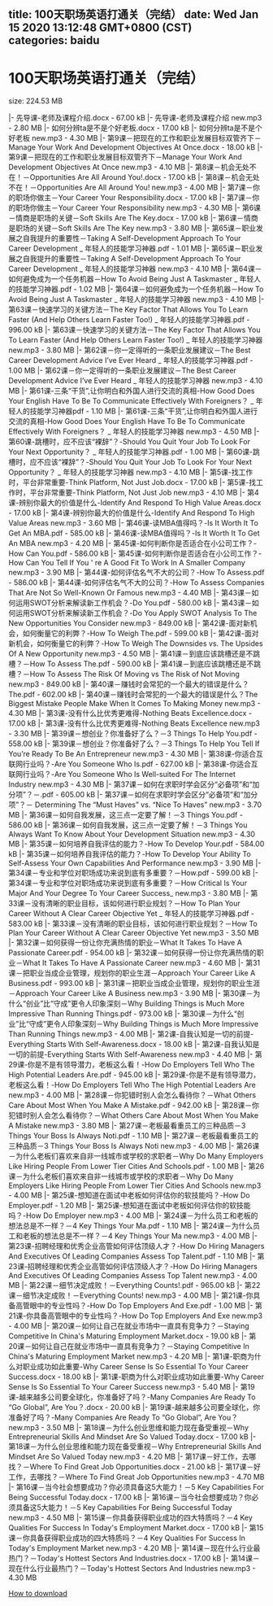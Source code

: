 
title: 100天职场英语打通关（完结）
date: Wed Jan 15 2020 13:12:48 GMT+0800 (CST)    
categories: baidu
---

# 100天职场英语打通关（完结）
size: 224.53 MB
 
 
|- 先导课-老师及课程介绍.docx - 67.00 kB
|- 先导课-老师及课程介绍 new.mp3 - 2.80 MB
|- 如何分辨ta是不是个好老板.docx - 17.00 kB
|- 如何分辨ta是不是个好老板 new.mp3 - 4.30 MB
|- 第9课－把现在的工作和职业发展目标双管齐下－Manage Your Work And Development Objectives At Once.docx - 18.00 kB
|- 第9课－把现在的工作和职业发展目标双管齐下－Manage Your Work And Development Objectives At Once new.mp3 - 4.10 MB
|- 第8课－机会无处不在！－Opportunities Are All Around You!.docx - 17.00 kB
|- 第8课－机会无处不在！－Opportunities Are All Around You! new.mp3 - 4.00 MB
|- 第7课－你的职场你做主－Your Career Your Responsibility.docx - 17.00 kB
|- 第7课－你的职场你做主－Your Career Your Responsibility new.mp3 - 4.30 MB
|- 第6课－情商是职场的关键－Soft Skills Are The Key.docx - 17.00 kB
|- 第6课－情商是职场的关键－Soft Skills Are The Key new.mp3 - 3.80 MB
|- 第65课－职业发展之自我提升的重要性－Taking A Self-Development Approach To Your Career Development _ 年轻人的技能学习神器.pdf - 1.01 MB
|- 第65课－职业发展之自我提升的重要性－Taking A Self-Development Approach To Your Career Development _ 年轻人的技能学习神器 new.mp3 - 4.10 MB
|- 第64课－如何避免成为一个任务机器－How To Avoid Being Just A Taskmaster _ 年轻人的技能学习神器.pdf - 1.02 MB
|- 第64课－如何避免成为一个任务机器－How To Avoid Being Just A Taskmaster _ 年轻人的技能学习神器 new.mp3 - 4.10 MB
|- 第63课－快速学习的关键方法－The Key Factor That Allows You To Learn Faster (And Help Others Learn Faster Too!) _ 年轻人的技能学习神器.pdf - 996.00 kB
|- 第63课－快速学习的关键方法－The Key Factor That Allows You To Learn Faster (And Help Others Learn Faster Too!) _ 年轻人的技能学习神器 new.mp3 - 3.80 MB
|- 第62课－你一定得听的一条职业发展建议－The Best Career Development Advice I’ve Ever Heard _ 年轻人的技能学习神器.pdf - 1.00 MB
|- 第62课－你一定得听的一条职业发展建议－The Best Career Development Advice I’ve Ever Heard _ 年轻人的技能学习神器 new.mp3 - 4.10 MB
|- 第61课-三条“干货”,让你明白和外国人进行交流的真相-How Good Does Your English Have To Be To Communicate Effectively With Foreigners？ _ 年轻人的技能学习神器pdf - 1.10 MB
|- 第61课-三条“干货”,让你明白和外国人进行交流的真相-How Good Does Your English Have To Be To Communicate Effectively With Foreigners？ _ 年轻人的技能学习神器 new.mp3 - 4.50 MB
|- 第60课-跳槽时，应不应该“裸辞”？-Should You Quit Your Job To Look For Your Next Opportunity？ _ 年轻人的技能学习神器.pdf - 1.00 MB
|- 第60课-跳槽时，应不应该“裸辞”？-Should You Quit Your Job To Look For Your Next Opportunity？ _ 年轻人的技能学习神器 new.mp3 - 4.10 MB
|- 第5课-找工作时，平台非常重要-Think Platform, Not Just Job.docx - 17.00 kB
|- 第5课-找工作时，平台非常重要-Think Platform, Not Just Job new.mp3 - 4.10 MB
|- 第4课-辨别你最大的价值是什么-Identify And Respond To High Value Areas.docx - 17.00 kB
|- 第4课-辨别你最大的价值是什么-Identify And Respond To High Value Areas new.mp3 - 3.60 MB
|- 第46课-读MBA值得吗？-Is It Worth It To Get An MBA.pdf - 585.00 kB
|- 第46课-读MBA值得吗？-Is It Worth It To Get An MBA new.mp3 - 4.20 MB
|- 第45课-如何判断你是否适合在小公司工作？-How Can You.pdf - 586.00 kB
|- 第45课-如何判断你是否适合在小公司工作？-How Can You Tell If You ' re A Good Fit To Work In A Smaller Company new.mp3 - 3.90 MB
|- 第44课-如何评估名气不大的公司？-How To Assess.pdf - 586.00 kB
|- 第44课-如何评估名气不大的公司？-How To Assess Companies That Are Not So Well-Known Or Famous new.mp3 - 4.40 MB
|- 第43课－如何运用SWOT分析来解读新工作机会？-Do You.pdf - 580.00 kB
|- 第43课－如何运用SWOT分析来解读新工作机会？-Do You Apply SWOT Analysis To The New Opportunities You Consider new.mp3 - 849.00 kB
|- 第42课-面对新机会，如何衡量它的利弊？-How To Weigh The.pdf - 599.00 kB
|- 第42课-面对新机会，如何衡量它的利弊？-How To Weigh The Downsides vs. The Upsides Of A New Opportunity new.mp3 - 4.50 MB
|- 第41课－到底应该跳槽还是不跳槽？－How To Assess The.pdf - 590.00 kB
|- 第41课－到底应该跳槽还是不跳槽？－How To Assess The Risk Of Moving vs The Risk of Not Moving new.mp3 - 849.00 kB
|- 第40课－赚钱时会常犯的一个最大的错误是什么？The.pdf - 602.00 kB
|- 第40课－赚钱时会常犯的一个最大的错误是什么？The Biggest Mistake People Make When It Comes To Making Money new.mp3 - 4.30 MB
|- 第3课-没有什么比优秀更难得-Nothing Beats Excellence.docx - 17.00 kB
|- 第3课-没有什么比优秀更难得-Nothing Beats Excellence new.mp3 - 3.30 MB
|- 第39课－想创业？你准备好了么？－3 Things To Help You.pdf - 558.00 kB
|- 第39课－想创业？你准备好了么？－3 Things To Help You Tell If You’re Ready To Be An Entrepreneur new.mp3 - 4.30 MB
|- 第38课-你适合互联网行业吗？-Are You Someone Who Is.pdf - 627.00 kB
|- 第38课-你适合互联网行业吗？-Are You Someone Who Is Well-suited For The Internet Industry new.mp3 - 4.30 MB
|- 第37课－如何在求职时学会区分“必备项”和“加分项”？－.pdf - 605.00 kB
|- 第37课－如何在求职时学会区分“必备项”和“加分项”？－ Determining The “Must Haves” vs. “Nice To Haves” new.mp3 - 3.70 MB
|- 第36课－如何自我发展，这三点一定要了解！－3 Things You.pdf - 586.00 kB
|- 第36课－如何自我发展，这三点一定要了解！－3 Things You Always Want To Know About Your Development Situation new.mp3 - 4.30 MB
|- 第35课－如何培养自我评估的能力？-How To Develop Your.pdf - 584.00 kB
|- 第35课－如何培养自我评估的能力？-How To Develop Your Ability To Self-Assess Your Own Capabilities And Performance new.mp3 - 3.90 MB
|- 第34课－专业和学位对职场成功来说到底有多重要？－How.pdf - 599.00 kB
|- 第34课－专业和学位对职场成功来说到底有多重要？－How Critical Is Your Major And Your Degree To Your Career Success_ new.mp3 - 3.80 MB
|- 第33课－没有清晰的职业目标，该如何进行职业规划？－How To Plan Your Career Without A Clear Career Objective Yet _ 年轻人的技能学习神器.pdf - 583.00 kB
|- 第33课－没有清晰的职业目标，该如何进行职业规划？－How To Plan Your Career Without A Clear Career Objective Yet new.mp3 - 3.50 MB
|- 第32课－如何获得一份让你充满热情的职业－What It Takes To Have A Passionate Career.pdf - 954.00 kB
|- 第32课－如何获得一份让你充满热情的职业－What It Takes To Have A Passionate Career new.mp3 - 4.60 MB
|- 第31课－把职业当成企业管理，规划你的职业生涯－Approach Your Career Like A Business.pdf - 993.00 kB
|- 第31课－把职业当成企业管理，规划你的职业生涯－Approach Your Career Like A Business new.mp3 - 3.90 MB
|- 第30课－为什么“创业”比“守成”更令人印象深刻－Why Building Things is Much More Impressive Than Running Things.pdf - 973.00 kB
|- 第30课－为什么“创业”比“守成”更令人印象深刻－Why Building Things is Much More Impressive Than Running Things new.mp3 - 4.00 MB
|- 第2课-自我认知是一切的前提-Everything Starts With Self-Awareness.docx - 18.00 kB
|- 第2课-自我认知是一切的前提-Everything Starts With Self-Awareness new.mp3 - 4.40 MB
|- 第29课-你是不是有领导潜力，老板这么看！-How Do Employers Tell Who The High Potential Leaders Are.pdf - 945.00 kB
|- 第29课-你是不是有领导潜力，老板这么看！-How Do Employers Tell Who The High Potential Leaders Are new.mp3 - 4.00 MB
|- 第28课－你犯错时别人会怎么看待你？－What Others Care About Most When You Make A Mistake.pdf - 942.00 kB
|- 第28课－你犯错时别人会怎么看待你？－What Others Care About Most When You Make A Mistake new.mp3 - 3.80 MB
|- 第27课－老板最看重员工的三种品质－3 Things Your Boss Is Always Noti.pdf - 1.10 MB
|- 第27课－老板最看重员工的三种品质－3 Things Your Boss Is Always Noti new.mp3 - 4.00 MB
|- 第26课－为什么老板们喜欢来自非一线城市或学校的求职者－Why Do Many Employers Like Hiring People From Lower Tier Cities And Schools.pdf - 1.00 MB
|- 第26课－为什么老板们喜欢来自非一线城市或学校的求职者－Why Do Many Employers Like Hiring People From Lower Tier Cities And Schools new.mp3 - 4.00 MB
|- 第25课-想知道在面试中老板如何评估你的软技能吗？-How Do Employer.pdf - 1.20 MB
|- 第25课-想知道在面试中老板如何评估你的软技能吗？-How Do Employer new.mp3 - 4.00 MB
|- 第24课－为什么员工和老板的想法总是不一样？－4 Key Things Your Ma.pdf - 1.10 MB
|- 第24课－为什么员工和老板的想法总是不一样？－4 Key Things Your Ma new.mp3 - 4.00 MB
|- 第23课-招聘经理和优秀企业高管如何评估顶级人才？-How Do Hiring Managers And Executives Of Leading Companies Assess Top Talent.pdf - 1.10 MB
|- 第23课-招聘经理和优秀企业高管如何评估顶级人才？-How Do Hiring Managers And Executives Of Leading Companies Assess Top Talent new.mp3 - 4.00 MB
|- 第22课－细节决定成败！－Everything Counts!.pdf - 965.00 kB
|- 第22课－细节决定成败！－Everything Counts! new.mp3 - 4.00 MB
|- 第21课-你具备高管眼中的专业性吗？-How Do Top Employers And Exe.pdf - 1.00 MB
|- 第21课-你具备高管眼中的专业性吗？-How Do Top Employers And Exe new.mp3 - 4.00 MB
|- 第20课－如何让自己在就业市场中一直具有竞争力？－Staying Competitive In China's Maturing Employment Market.docx - 19.00 kB
|- 第20课－如何让自己在就业市场中一直具有竞争力？－Staying Competitive In China's Maturing Employment Market new.mp3 - 4.20 MB
|- 第1课-职商为什么对职业成功如此重要-Why Career Sense Is So Essential To Your Career Success.docx - 18.00 kB
|- 第1课-职商为什么对职业成功如此重要-Why Career Sense Is So Essential To Your Career Success new.mp3 - 5.40 MB
|- 第19课-越来越多公司要全球化，你准备好了吗？-Many Companies Are Ready To “Go Global”, Are You？.docx - 20.00 kB
|- 第19课-越来越多公司要全球化，你准备好了吗？-Many Companies Are Ready To “Go Global”, Are You？ new.mp3 - 3.50 MB
|- 第18课－为什么创业思维和能力现在备受重视－Why Entrepreneurial Skills And Mindset Are So Valued Today.docx - 17.00 kB
|- 第18课－为什么创业思维和能力现在备受重视－Why Entrepreneurial Skills And Mindset Are So Valued Today new.mp3 - 4.20 MB
|- 第17课－好工作，去哪找？－Where To Find Great Job Opportunities.docx - 21.00 kB
|- 第17课－好工作，去哪找？－Where To Find Great Job Opportunities new.mp3 - 4.70 MB
|- 第16课－当今社会想要成功？你必须具备这5大能力！－5 Key Capabilities For Being Successful Today.docx - 17.00 kB
|- 第16课－当今社会想要成功？你必须具备这5大能力！－5 Key Capabilities For Being Successful Today new.mp3 - 4.50 MB
|- 第15课－你具备获得职业成功的四大特质吗？－4 Key Qualities For Success In Today's Employment Market.docx - 17.00 kB
|- 第15课－你具备获得职业成功的四大特质吗？－4 Key Qualities For Success In Today's Employment Market new.mp3 - 4.20 MB
|- 第14课－现在什么行业最热门？－Today's Hottest Sectors And Industries.docx - 17.00 kB
|- 第14课－现在什么行业最热门？－Today's Hottest Sectors And Industries new.mp3 - 4.30 MB

[How to download](https://bpcam.bemobtrk.com/go/2ceec3aa-1ca2-46d6-b9ff-aaa5c184517c?jno=292)